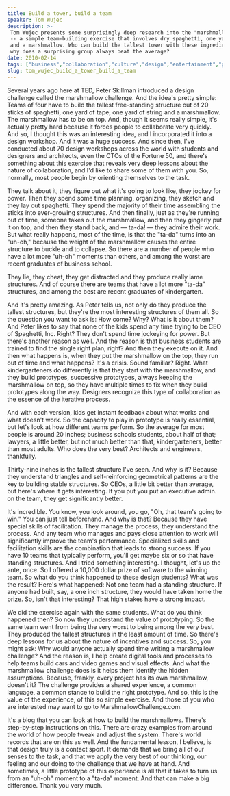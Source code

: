 ```yaml
---
title: Build a tower, build a team
speaker: Tom Wujec
description: >-
 Tom Wujec presents some surprisingly deep research into the "marshmallow problem"
 -- a simple team-building exercise that involves dry spaghetti, one yard of tape
 and a marshmallow. Who can build the tallest tower with these ingredients? And
 why does a surprising group always beat the average?
date: 2010-02-14
tags: ["business","collaboration","culture","design","entertainment","psychology"]
slug: tom_wujec_build_a_tower_build_a_team
---
```


Several years ago here at TED, Peter Skillman introduced a design challenge called the
marshmallow challenge. And the idea's pretty simple: Teams of four have to build the
tallest free-standing structure out of 20 sticks of spaghetti, one yard of tape, one yard
of string and a marshmallow. The marshmallow has to be on top. And, though it seems really
simple, it's actually pretty hard because it forces people to collaborate very quickly.
And so, I thought this was an interesting idea, and I incorporated it into a design
workshop. And it was a huge success. And since then, I've conducted about 70 design
workshops across the world with students and designers and architects, even the CTOs of
the Fortune 50, and there's something about this exercise that reveals very deep lessons
about the nature of collaboration, and I'd like to share some of them with you. So,
normally, most people begin by orienting themselves to the task.

They talk about it, they figure out what it's going to look like, they jockey for power.
Then they spend some time planning, organizing, they sketch and they lay out spaghetti.
They spend the majority of their time assembling the sticks into ever-growing structures.
And then finally, just as they're running out of time, someone takes out the marshmallow,
and then they gingerly put it on top, and then they stand back, and — ta-da! — they admire
their work. But what really happens, most of the time, is that the "ta-da" turns into an
"uh-oh," because the weight of the marshmallow causes the entire structure to buckle and
to collapse. So there are a number of people who have a lot more "uh-oh" moments than
others, and among the worst are recent graduates of business school. 

They lie, they cheat, they get distracted and they produce really lame structures. And of
course there are teams that have a lot more "ta-da" structures, and among the best are
recent graduates of kindergarten. 

And it's pretty amazing. As Peter tells us, not only do they produce the tallest
structures, but they're the most interesting structures of them all. So the question you
want to ask is: How come? Why? What is it about them? And Peter likes to say that none of
the kids spend any time trying to be CEO of Spaghetti, Inc. Right? They don't spend time
jockeying for power. But there's another reason as well. And the reason is that business
students are trained to find the single right plan, right? And then they execute on it.
And then what happens is, when they put the marshmallow on the top, they run out of time
and what happens? It's a crisis. Sound familiar? Right. What kindergarteners do
differently is that they start with the marshmallow, and they build prototypes, successive
prototypes, always keeping the marshmallow on top, so they have multiple times to fix when
they build prototypes along the way. Designers recognize this type of collaboration as the
essence of the iterative process.

And with each version, kids get instant feedback about what works and what doesn't work. So
the capacity to play in prototype is really essential, but let's look at how different
teams perform. So the average for most people is around 20 inches; business schools
students, about half of that; lawyers, a little better, but not much better than that,
kindergarteners, better than most adults. Who does the very best? Architects and
engineers, thankfully. 

Thirty-nine inches is the tallest structure I've seen. And why is it? Because they
understand triangles and self-reinforcing geometrical patterns are the key to building
stable structures. So CEOs, a little bit better than average, but here's where it gets
interesting. If you put you put an executive admin. on the team, they get significantly
better. 

It's incredible. You know, you look around, you go, "Oh, that team's going to win." You
can just tell beforehand. And why is that? Because they have special skills of
facilitation. They manage the process, they understand the process. And any team who
manages and pays close attention to work will significantly improve the team's
performance. Specialized skills and facilitation skills are the combination that leads to
strong success. If you have 10 teams that typically perform, you'll get maybe six or so
that have standing structures. And I tried something interesting. I thought, let's up the
ante, once. So I offered a 10,000 dollar prize of software to the winning team. So what do
you think happened to these design students? What was the result? Here's what happened:
Not one team had a standing structure. If anyone had built, say, a one inch structure,
they would have taken home the prize. So, isn't that interesting? That high stakes have a
strong impact.

We did the exercise again with the same students. What do you think happened then? So now
they understand the value of prototyping. So the same team went from being the very worst
to being among the very best. They produced the tallest structures in the least amount of
time. So there's deep lessons for us about the nature of incentives and success. So, you
might ask: Why would anyone actually spend time writing a marshmallow challenge? And the
reason is, I help create digital tools and processes to help teams build cars and video
games and visual effects. And what the marshmallow challenge does is it helps them
identify the hidden assumptions. Because, frankly, every project has its own marshmallow,
doesn't it? The challenge provides a shared experience, a common language, a common stance
to build the right prototype. And so, this is the value of the experience, of this so
simple exercise. And those of you who are interested may want to go to MarshmallowChallenge.com.

It's a blog that you can look at how to build the marshmallows. There's step-by-step
instructions on this. There are crazy examples from around the world of how people tweak
and adjust the system. There's world records that are on this as well. And the fundamental
lesson, I believe, is that design truly is a contact sport. It demands that we bring all
of our senses to the task, and that we apply the very best of our thinking, our feeling
and our doing to the challenge that we have at hand. And sometimes, a little prototype of
this experience is all that it takes to turn us from an "uh-oh" moment to a "ta-da"
moment. And that can make a big difference. Thank you very much.

<!--
ad_duration=3.33
event="TED2010"
external_start_time=0
has_talk_citation=0
intro_duration=11.82
is_subtitle_required="False"
is_talk_featured="True"
language="en"
language_swap="False"
native_language="en"
number_of_related_talks=6
number_of_speakers=1
number_of_subtitled_videos=34
number_of_tags=6
number_of_talk_download_languages=34
number_of_talk_more_resources=1
number_of_talk_recommendations=0
number_of_talks_take_actions=0
post_ad_duration=0.83
published_timestamp="2010-04-22 08:53:00"
recording_date="2010-02-14"
speaker_description="Designer"
speaker_is_published=1
speaker_name="Tom Wujec"
talk_name="Build a tower, build a team"
talks_tags=["business","collaboration","culture","design","entertainment","psychology"]
talks_take_action=[]
url_audio="https://download.ted.com/talks/TomWujec_2010U.mp3?apikey=acme-roadrunner"
url_photo_speaker="https://pe.tedcdn.com/images/ted/35415_254x191.jpg"
url_photo_talk="https://s3.amazonaws.com/talkstar-photos/uploads/2d39c28c-132c-48a4-bce5-eb29c6be862a/TomWujec_2010U-embed.jpg"
url_webpage="https://www.ted.com/talks/tom_wujec_build_a_tower_build_a_team"
video_type_name="TED Stage Talk"
-->